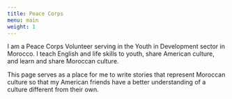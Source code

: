 ```yaml
---
title: Peace Corps
menu: main
weight: 1
---
```


I am a Peace Corps Volunteer serving in the Youth in Development sector in Morocco. I teach English and life skills to youth, share American culture, and learn and share Moroccan culture.

This page serves as a place for me to write stories that represent Moroccan culture so that my American friends have a better understanding of a culture different from their own.

<!-- Follow along as I write about my experience in Morocco serving as a Peace Corps volunteer. To get each post in your email inbox, click the button below! -->
